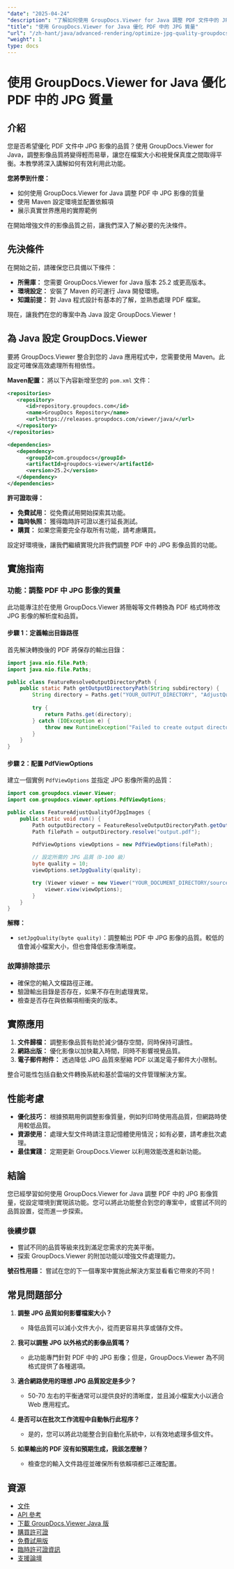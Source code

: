 ```yaml
---
"date": "2025-04-24"
"description": "了解如何使用 GroupDocs.Viewer for Java 調整 PDF 文件中的 JPG 影像品質。輕鬆平衡檔案大小和視覺保真度。"
"title": "使用 GroupDocs.Viewer for Java 優化 PDF 中的 JPG 質量"
"url": "/zh-hant/java/advanced-rendering/optimize-jpg-quality-groupdocs-viewer-java/"
"weight": 1
type: docs
---
```

# 使用 GroupDocs.Viewer for Java 優化 PDF 中的 JPG 質量

## 介紹

您是否希望優化 PDF 文件中 JPG 影像的品質？使用 GroupDocs.Viewer for Java，調整影像品質將變得輕而易舉，讓您在檔案大小和視覺保真度之間取得平衡。本教學將深入講解如何有效利用此功能。

**您將學到什麼：**
- 如何使用 GroupDocs.Viewer for Java 調整 PDF 中 JPG 影像的質量
- 使用 Maven 設定環境並配置依賴項
- 展示真實世界應用的實際範例

在開始增強文件的影像品質之前，讓我們深入了解必要的先決條件。

## 先決條件

在開始之前，請確保您已具備以下條件：
- **所需庫：** 您需要 GroupDocs.Viewer for Java 版本 25.2 或更高版本。
- **環境設定：** 安裝了 Maven 的可運行 Java 開發環境。
- **知識前提：** 對 Java 程式設計有基本的了解，並熟悉處理 PDF 檔案。

現在，讓我們在您的專案中為 Java 設定 GroupDocs.Viewer！

## 為 Java 設定 GroupDocs.Viewer

要將 GroupDocs.Viewer 整合到您的 Java 應用程式中，您需要使用 Maven。此設定可確保高效處理所有相依性。

**Maven配置：**
將以下內容新增至您的 `pom.xml` 文件：

```xml
<repositories>
   <repository>
      <id>repository.groupdocs.com</id>
      <name>GroupDocs Repository</name>
      <url>https://releases.groupdocs.com/viewer/java/</url>
   </repository>
</repositories>

<dependencies>
   <dependency>
      <groupId>com.groupdocs</groupId>
      <artifactId>groupdocs-viewer</artifactId>
      <version>25.2</version>
   </dependency>
</dependencies>
```

**許可證取得：**
- **免費試用：** 從免費試用開始探索其功能。
- **臨時執照：** 獲得臨時許可證以進行延長測試。
- **購買：** 如果您需要完全存取所有功能，請考慮購買。

設定好環境後，讓我們繼續實現允許我們調整 PDF 中的 JPG 影像品質的功能。

## 實施指南

### 功能：調整 PDF 中 JPG 影像的質量

此功能專注於在使用 GroupDocs.Viewer 將簡報等文件轉換為 PDF 格式時修改 JPG 影像的解析度和品質。

#### 步驟 1：定義輸出目錄路徑

首先解決轉換後的 PDF 將保存的輸出目錄：

```java
import java.nio.file.Path;
import java.nio.file.Paths;

public class FeatureResolveOutputDirectoryPath {
    public static Path getOutputDirectoryPath(String subdirectory) {
        String directory = Paths.get("YOUR_OUTPUT_DIRECTORY", "AdjustQualityOfJpgImages", subdirectory).toString();
        
        try {
            return Paths.get(directory);
        } catch (IOException e) {
            throw new RuntimeException("Failed to create output directory.", e);
        }
    }
}
```

#### 步驟 2：配置 PdfViewOptions

建立一個實例 `PdfViewOptions` 並指定 JPG 影像所需的品質：

```java
import com.groupdocs.viewer.Viewer;
import com.groupdocs.viewer.options.PdfViewOptions;

public class FeatureAdjustQualityOfJpgImages {
    public static void run() {
        Path outputDirectory = FeatureResolveOutputDirectoryPath.getOutputDirectoryPath("YOUR_DOCUMENT_DIRECTORY");
        Path filePath = outputDirectory.resolve("output.pdf");

        PdfViewOptions viewOptions = new PdfViewOptions(filePath);
        
        // 設定所需的 JPG 品質（0-100 級）
        byte quality = 10;
        viewOptions.setJpgQuality(quality);

        try (Viewer viewer = new Viewer("YOUR_DOCUMENT_DIRECTORY/source.pptx")) {
            viewer.view(viewOptions);
        }
    }
}
```

**解釋：**
- `setJpgQuality(byte quality)`：調整輸出 PDF 中 JPG 影像的品質。較低的值會減小檔案大小，但也會降低影像清晰度。

### 故障排除提示

- 確保您的輸入文檔路徑正確。
- 驗證輸出目錄是否存在，如果不存在則處理異常。
- 檢查是否存在與依賴項相衝突的版本。

## 實際應用

1. **文件歸檔：** 調整影像品質有助於減少儲存空間，同時保持可讀性。
2. **網路出版：** 優化影像以加快載入時間，同時不影響視覺品質。
3. **電子郵件附件：** 透過降低 JPG 品質來壓縮 PDF 以滿足電子郵件大小限制。

整合可能性包括自動文件轉換系統和基於雲端的文件管理解決方案。

## 性能考慮

- **優化技巧：** 根據預期用例調整影像質量，例如列印時使用高品質，但網路時使用較低品質。
- **資源使用：** 處理大型文件時請注意記憶體使用情況；如有必要，請考慮批次處理。
- **最佳實踐：** 定期更新 GroupDocs.Viewer 以利用效能改進和新功能。

## 結論

您已經學習如何使用 GroupDocs.Viewer for Java 調整 PDF 中的 JPG 影像質量，從設定環境到實現該功能。您可以將此功能整合到您的專案中，或嘗試不同的品質設置，從而進一步探索。

### 後續步驟

- 嘗試不同的品質等級來找到滿足您需求的完美平衡。
- 探索 GroupDocs.Viewer 的附加功能以增強文件處理能力。

**號召性用語：** 嘗試在您的下一個專案中實施此解決方案並看看它帶來的不同！

## 常見問題部分

1. **調整 JPG 品質如何影響檔案大小？**
   - 降低品質可以減小文件大小，從而更容易共享或儲存文件。

2. **我可以調整 JPG 以外格式的影像品質嗎？**
   - 此功能專門針對 PDF 中的 JPG 影像；但是，GroupDocs.Viewer 為不同格式提供了各種選項。

3. **適合網路使用的理想 JPG 品質設定是多少？**
   - 50-70 左右的平衡通常可以提供良好的清晰度，並且減小檔案大小以適合 Web 應用程式。

4. **是否可以在批次工作流程中自動執行此程序？**
   - 是的，您可以將此功能整合到自動化系統中，以有效地處理多個文件。

5. **如果輸出的 PDF 沒有如預期生成，我該怎麼辦？**
   - 檢查您的輸入文件路徑並確保所有依賴項都已正確配置。

## 資源

- [文件](https://docs.groupdocs.com/viewer/java/)
- [API 參考](https://reference.groupdocs.com/viewer/java/)
- [下載 GroupDocs.Viewer Java 版](https://releases.groupdocs.com/viewer/java/)
- [購買許可證](https://purchase.groupdocs.com/buy)
- [免費試用版](https://releases.groupdocs.com/viewer/java/)
- [臨時許可證資訊](https://purchase.groupdocs.com/temporary-license/)
- [支援論壇](https://forum.groupdocs.com/c/viewer/9)